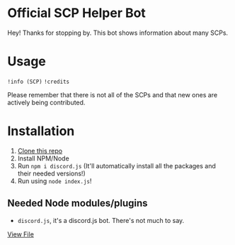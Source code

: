 # Official SCP Helper Bot

Hey! Thanks for stopping by.
This bot shows information about many SCPs.

# Usage

`!info (SCP)`
`!credits`

Please remember that there is not all of the SCPs and that new ones are actively being contributed.

# Installation

1. [Clone this repo](https://github.com/ShadowPlayer001/Official-SCP-Helper-Bot/archive/main.zip)
2. Install NPM/Node
3. Run `npm i discord.js` (It'll automatically install all the packages and their needed versions!)
4. Run using `node index.js`!

## Needed Node modules/plugins
- `discord.js`, it's a discord.js bot. There's not much to say.

[View File](https://github.com/ShadowPlayer001/Official-SCP-Helper-Bot/blob/main/index.js)
